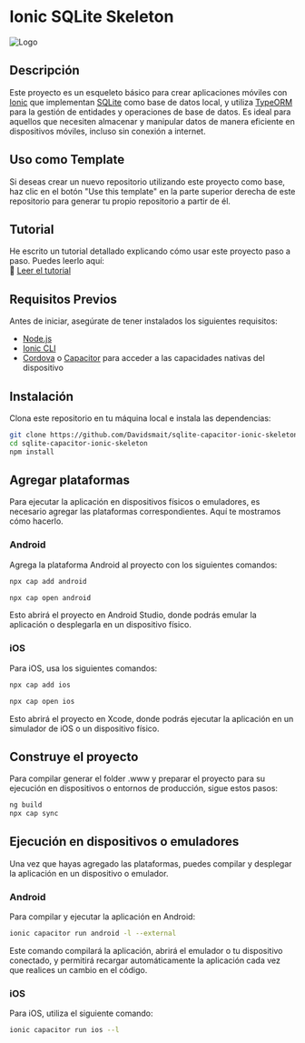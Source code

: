 # Ionic SQLite Skeleton

![Logo](https://i.ytimg.com/vi/1HQEzdssoCQ/hq720.jpg?sqp=-oaymwE7CK4FEIIDSFryq4qpAy0IARUAAAAAGAElAADIQj0AgKJD8AEB-AH-CYAC0AWKAgwIABABGCEgQCh_MA8=&rs=AOn4CLBYTHvKU3WEYism-UvEIL5rcPEGoQ)

## Descripción
Este proyecto es un esqueleto básico para crear aplicaciones móviles con [Ionic](https://ionicframework.com/) que implementan [SQLite](https://www.sqlite.org/) como base de datos local, y utiliza [TypeORM](https://typeorm.io/) para la gestión de entidades y operaciones de base de datos. Es ideal para aquellos que necesiten almacenar y manipular datos de manera eficiente en dispositivos móviles, incluso sin conexión a internet.

## Uso como Template
Si deseas crear un nuevo repositorio utilizando este proyecto como base, haz clic en el botón "Use this template" en la parte superior derecha de este repositorio para generar tu propio repositorio a partir de él.

## Tutorial

He escrito un tutorial detallado explicando cómo usar este proyecto paso a paso. Puedes leerlo aquí:  
📖 [Leer el tutorial](https://davidsanluisaguirre.com/posts/ionic-sqlite/)


## Requisitos Previos

Antes de iniciar, asegúrate de tener instalados los siguientes requisitos:

- [Node.js](https://nodejs.org/)
- [Ionic CLI](https://ionicframework.com/docs/cli) 
- [Cordova](https://cordova.apache.org/) o [Capacitor](https://capacitorjs.com/) para acceder a las capacidades nativas del dispositivo

## Instalación

Clona este repositorio en tu máquina local e instala las dependencias:

```bash
git clone https://github.com/Davidsmait/sqlite-capacitor-ionic-skeleton
cd sqlite-capacitor-ionic-skeleton
npm install
```

## Agregar plataformas
Para ejecutar la aplicación en dispositivos físicos o emuladores, es necesario agregar las plataformas correspondientes. Aquí te mostramos cómo hacerlo.

### Android
Agrega la plataforma Android al proyecto con los siguientes comandos:

```bash
npx cap add android

npx cap open android
```
Esto abrirá el proyecto en Android Studio, donde podrás emular la aplicación o desplegarla en un dispositivo físico.

### iOS
Para iOS, usa los siguientes comandos:

```bash
npx cap add ios

npx cap open ios
```

Esto abrirá el proyecto en Xcode, donde podrás ejecutar la aplicación en un simulador de iOS o un dispositivo físico.

## Construye el proyecto
Para compilar generar el folder .www y preparar el proyecto para su ejecución en dispositivos o entornos de producción, sigue estos pasos:


```bash
ng build
npx cap sync
```


## Ejecución en dispositivos o emuladores
Una vez que hayas agregado las plataformas, puedes compilar y desplegar la aplicación en un dispositivo o emulador.

### Android
Para compilar y ejecutar la aplicación en Android:

```bash
ionic capacitor run android -l --external
```
Este comando compilará la aplicación, abrirá el emulador o tu dispositivo conectado, y permitirá recargar automáticamente la aplicación cada vez que realices un cambio en el código.

### iOS
Para iOS, utiliza el siguiente comando:

```bash
ionic capacitor run ios --l
```
